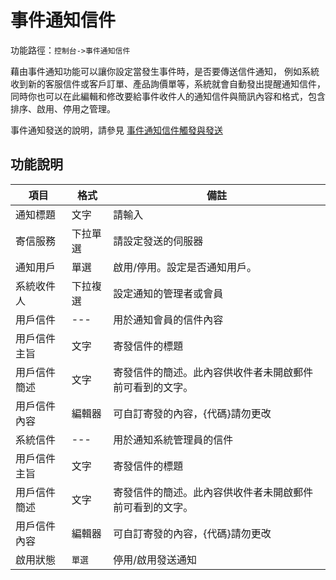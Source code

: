 # 事件通知信件


功能路徑：`控制台->事件通知信件`

藉由事件通知功能可以讓你設定當發生事件時，是否要傳送信件通知， 例如系統收到新的客服信件或客戶訂單、產品詢價單等，系統就會自動發出提醒通知信件， 同時你也可以在此編輯和修改要給事件收件人的通知信件與簡訊內容和格式，包含排序、啟用、停用之管理。

事件通知發送的說明，請參見 [事件通知信件觸發與發送](/guide/operations#事件通知信件觸發與發送)


##  功能說明

| 項目 | 格式 | 備註 |
|---|---|---|
|通知標題|文字|請輸入|
|寄信服務|下拉單選|請設定發送的伺服器|
|通知用戶|單選|啟用/停用。設定是否通知用戶。|
|系統收件人|下拉複選|設定通知的管理者或會員|
|用戶信件|---|用於通知會員的信件內容|
|用戶信件主旨|文字|寄發信件的標題|
|用戶信件簡述|文字|寄發信件的簡述。此內容供收件者未開啟郵件前可看到的文字。|
|用戶信件內容|編輯器|可自訂寄發的內容，{代碼}請勿更改|
|系統信件|---|用於通知系統管理員的信件|
|用戶信件主旨|文字|寄發信件的標題|
|用戶信件簡述|文字|寄發信件的簡述。此內容供收件者未開啟郵件前可看到的文字。|
|用戶信件內容|編輯器|可自訂寄發的內容，{代碼}請勿更改|
|啟用狀態|`單選`|停用/啟用發送通知|


